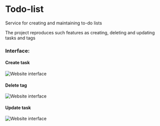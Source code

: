 # Todo-list
Service for creating and maintaining to-do lists 


The project reproduces such features as creating, deleting and updating tasks and tags

### Interface:


#### Create task

![Website interface](https://private-user-images.githubusercontent.com/147310033/293579930-d4672fe2-9a94-4a3a-8bf2-fd6acd4167fc.png?jwt=eyJhbGciOiJIUzI1NiIsInR5cCI6IkpXVCJ9.eyJpc3MiOiJnaXRodWIuY29tIiwiYXVkIjoicmF3LmdpdGh1YnVzZXJjb250ZW50LmNvbSIsImtleSI6ImtleTUiLCJleHAiOjE3MDUxNjY2NjksIm5iZiI6MTcwNTE2NjM2OSwicGF0aCI6Ii8xNDczMTAwMzMvMjkzNTc5OTMwLWQ0NjcyZmUyLTlhOTQtNGEzYS04YmYyLWZkNmFjZDQxNjdmYy5wbmc_WC1BbXotQWxnb3JpdGhtPUFXUzQtSE1BQy1TSEEyNTYmWC1BbXotQ3JlZGVudGlhbD1BS0lBVkNPRFlMU0E1M1BRSzRaQSUyRjIwMjQwMTEzJTJGdXMtZWFzdC0xJTJGczMlMkZhd3M0X3JlcXVlc3QmWC1BbXotRGF0ZT0yMDI0MDExM1QxNzE5MjlaJlgtQW16LUV4cGlyZXM9MzAwJlgtQW16LVNpZ25hdHVyZT03NGY3ZmM2YTJkM2Y5ZWYxN2ZmNzA3OGZjYjUyOWFhOGIwYWQyZjkyZjM0ZjUwNmRlNmNjNGRhNzU0NDAzMmNiJlgtQW16LVNpZ25lZEhlYWRlcnM9aG9zdCZhY3Rvcl9pZD0wJmtleV9pZD0wJnJlcG9faWQ9MCJ9.C8DBxRK3HTG8ykwbBTD7-40WuaGo_fYzjZEnAVZVy90)

#### Delete tag

![Website interface](https://private-user-images.githubusercontent.com/147310033/293579931-56a1a1aa-7568-45a9-98ec-f8ebae0de45a.png?jwt=eyJhbGciOiJIUzI1NiIsInR5cCI6IkpXVCJ9.eyJpc3MiOiJnaXRodWIuY29tIiwiYXVkIjoicmF3LmdpdGh1YnVzZXJjb250ZW50LmNvbSIsImtleSI6ImtleTUiLCJleHAiOjE3MDUxNjY2NjksIm5iZiI6MTcwNTE2NjM2OSwicGF0aCI6Ii8xNDczMTAwMzMvMjkzNTc5OTMxLTU2YTFhMWFhLTc1NjgtNDVhOS05OGVjLWY4ZWJhZTBkZTQ1YS5wbmc_WC1BbXotQWxnb3JpdGhtPUFXUzQtSE1BQy1TSEEyNTYmWC1BbXotQ3JlZGVudGlhbD1BS0lBVkNPRFlMU0E1M1BRSzRaQSUyRjIwMjQwMTEzJTJGdXMtZWFzdC0xJTJGczMlMkZhd3M0X3JlcXVlc3QmWC1BbXotRGF0ZT0yMDI0MDExM1QxNzE5MjlaJlgtQW16LUV4cGlyZXM9MzAwJlgtQW16LVNpZ25hdHVyZT0xZWY3OGRlMGUwOWI4MWEwYTc2YjAzMTJmOGQ2MTMzMzZmZjFlZTgwMDZmMGFjYjYzNjcwMTY5OWQxNjhhOTQ3JlgtQW16LVNpZ25lZEhlYWRlcnM9aG9zdCZhY3Rvcl9pZD0wJmtleV9pZD0wJnJlcG9faWQ9MCJ9.zZvPJzNCQE5sPyQuxLHhspZdm0lntvUY-VcI-nvklp0)

#### Update task

![Website interface](https://private-user-images.githubusercontent.com/147310033/293579928-26ed0b31-2e93-4058-a476-301bb9957b3e.png?jwt=eyJhbGciOiJIUzI1NiIsInR5cCI6IkpXVCJ9.eyJpc3MiOiJnaXRodWIuY29tIiwiYXVkIjoicmF3LmdpdGh1YnVzZXJjb250ZW50LmNvbSIsImtleSI6ImtleTUiLCJleHAiOjE3MDUxNjY2NjksIm5iZiI6MTcwNTE2NjM2OSwicGF0aCI6Ii8xNDczMTAwMzMvMjkzNTc5OTI4LTI2ZWQwYjMxLTJlOTMtNDA1OC1hNDc2LTMwMWJiOTk1N2IzZS5wbmc_WC1BbXotQWxnb3JpdGhtPUFXUzQtSE1BQy1TSEEyNTYmWC1BbXotQ3JlZGVudGlhbD1BS0lBVkNPRFlMU0E1M1BRSzRaQSUyRjIwMjQwMTEzJTJGdXMtZWFzdC0xJTJGczMlMkZhd3M0X3JlcXVlc3QmWC1BbXotRGF0ZT0yMDI0MDExM1QxNzE5MjlaJlgtQW16LUV4cGlyZXM9MzAwJlgtQW16LVNpZ25hdHVyZT1iMDJmNzY5ODg2MGY0ODZhNDc4NWI4OTI2NDc0ZWM4N2ZiMGIwNWJmYTA3ZjUwZWVjMjQ2YmUwYmRlMzdlYjdkJlgtQW16LVNpZ25lZEhlYWRlcnM9aG9zdCZhY3Rvcl9pZD0wJmtleV9pZD0wJnJlcG9faWQ9MCJ9.WxsEy-wt1HPKmfg5NryfrI9JoL6C7wauYlpp3SpSoqM)
